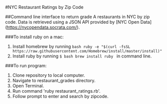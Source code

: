 #NYC Restaurant Ratings by Zip Code

##Command line interface to return grade A restaurants in NYC by zip code. Data is retrieved using a JSON API provided by [NYC Open Data] (https://nycopendata.socrata.com/).

###To install ruby on a mac:

1. Install homebrew by running 
  ```bash ruby -e "$(curl -fsSL https://raw.githubusercontent.com/Homebrew/install/master/install)" ```
2. Install ruby by running ```$ bash brew install ruby ``` in command line.

###To run program:

1. Clone repository to local computer.
2. Navigate to restaurant_grades directory.
3. Open Terminal.
4. Run command 'ruby restaurant_ratings.rb'.
5. Follow prompt to enter and search by zipcode.


